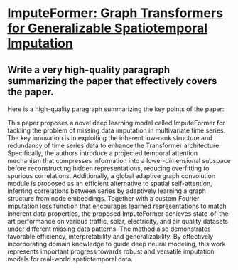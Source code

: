 # [ImputeFormer: Graph Transformers for Generalizable Spatiotemporal   Imputation](https://arxiv.org/abs/2312.01728)

## Write a very high-quality paragraph summarizing the paper that effectively covers the paper.

 Here is a high-quality paragraph summarizing the key points of the paper:

This paper proposes a novel deep learning model called ImputeFormer for tackling the problem of missing data imputation in multivariate time series. The key innovation is in exploiting the inherent low-rank structure and redundancy of time series data to enhance the Transformer architecture. Specifically, the authors introduce a projected temporal attention mechanism that compresses information into a lower-dimensional subspace before reconstructing hidden representations, reducing overfitting to spurious correlations. Additionally, a global adaptive graph convolution module is proposed as an efficient alternative to spatial self-attention, inferring correlations between series by adaptively learning a graph structure from node embeddings. Together with a custom Fourier imputation loss function that encourages learned representations to match inherent data properties, the proposed ImputeFormer achieves state-of-the-art performance on various traffic, solar, electricity, and air quality datasets under different missing data patterns. The method also demonstrates favorable efficiency, interpretability and generalizability. By effectively incorporating domain knowledge to guide deep neural modeling, this work represents important progress towards robust and versatile imputation models for real-world spatiotemporal data.

